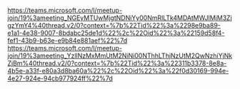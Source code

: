 
https://teams.microsoft.com/l/meetup-join/19%3ameeting_NGEyMTUwMjgtNDNiYy00NmRlLTk4MDAtMWJlMjM3ZjgzYmY4%40thread.v2/0?context=%7b%22Tid%22%3a%2298e9ba89-e1a1-4e38-9007-8bdabc25de1d%22%2c%22Oid%22%3a%22159d58f4-fef1-43b9-b63e-e9b84e881aef%22%7d
https://teams.microsoft.com/l/meetup-join/19%3ameeting_YzllNzMxMmUtM2NiNi00NThhLThjNzUtM2QwNzhiYjNkZjBm%40thread.v2/0?context=%7b%22Tid%22%3a%22311b3378-8e8a-4b5e-a33f-e80a3d8ba60a%22%2c%22Oid%22%3a%22f0d30169-994e-4e27-924e-94cb977924ff%22%7d
